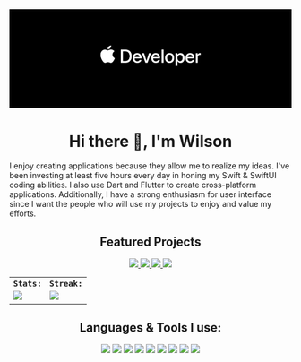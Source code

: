 <img src="https://github.com/WilsonMungai/WilsonMungai/blob/main/readme_banner.png"/>
<h1 align="center"> Hi there 👋, I'm Wilson</h1>

I enjoy creating applications because they allow me to realize my ideas. I've been investing at least five hours every day in honing my Swift & SwiftUI coding abilities. I also use Dart and Flutter to create cross-platform applications. Additionally, I have a strong enthusiasm for user interface since I want the people who will use my projects to enjoy and value my efforts.

<h2 align="center"> Featured Projects </h2>
<p align="center">
<a href="https://github.com/WilsonMungai/iTrailer">
    <img src="https://user-images.githubusercontent.com/116983545/229994913-a3ba6e84-34fb-4e68-991a-c57370d79ce8.png" width=200/>
</a>
<a href="https://github.com/WilsonMungai/ios-Slot-Machine-Game">
    <img src="https://user-images.githubusercontent.com/116983545/229995577-59250f1f-3e49-4ccd-ba90-e67a09cd4b2c.png" width=200/>
</a>
<a href="https://github.com/WilsonMungai/Jikoni-iOS-Food-Ordering-App">
    <img src="https://user-images.githubusercontent.com/116983545/229996198-655b066d-a0ff-4982-8e42-5ab72608a4ed.png" width=200/>
</a>
<a href="https://github.com/WilsonMungai/news">
    <img src="https://user-images.githubusercontent.com/116983545/229996279-407e4111-75af-4d65-91fe-a893b0f790e9.png" width=200/>
</a>
</p>

<table>
    <tr>
        <td colspan="2">
        <strong><samp>Stats:</samp></strong>
        </td>
        <td colspan="2">
        <strong><samp>Streak:</samp></strong>
        </td>
    </tr>
    <tr>
        <td colspan="2" rowspan="2">
        <a href="https://github-readme-stats.vercel.app/api?username=wilsonmungai&count_private=true&hide_border=true&show_icons=true&theme=tokyonight">
        <img src="https://github-readme-stats-sigma-five.vercel.app/api?username=wilsonmungai&count_private=true&hide_border=true&show_icons=true&theme=tokyonight">
        </a>
        </td>
        <td colspan="2" rowspan="2">
        <a href="https://github-readme-streak-stats.herokuapp.com/?user=wilsonmungai&hide_border=true&theme=tokyonight">
        <img src="https://github-readme-streak-stats.herokuapp.com/?user=wilsonmungai&hide_border=true&theme=tokyonight">
        </a>
        </td>
    </tr>
</table>

<h2 align="center"> Languages & Tools I use: </h2>
<p align="center">
    <img src="https://img.icons8.com/color/480/000000/swift.png" width=65></a>
    <img src="https://img.icons8.com/color/480/000000/swiftui.png" width=65></a>
    <img src="https://img.icons8.com/color/480/000000/xcode.png" width=65></a>
    <img src="https://img.icons8.com/color/480/000000/github.png" width=65></a>
    <img src="https://img.icons8.com/color/480/000000/firebase.png" width=65></a>
    <img src="https://img.icons8.com/color/480/000000/figma.png" width=65></a>
    <img src="https://img.icons8.com/color/480/000000/flutter.png" width=65></a>
    <img src="https://img.icons8.com/color/480/000000/dart.png" width=65></a>
    <img src="https://img.icons8.com/color/480/000000/visual-studio-code-2019.png" width=65></a>
    
</p>
                                                               
                                                                                                              
                                                                                                                                   
                                        


